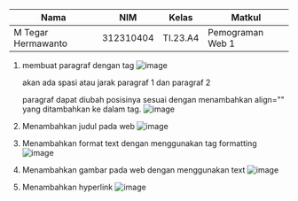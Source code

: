 |Nama|NIM|Kelas|Matkul|
|----|---|-----|------|
|M Tegar Hermawanto|312310404|TI.23.A4|Pemograman Web 1|

1. membuat paragraf dengan tag
   ![image](https://github.com/user-attachments/assets/d745e0b1-e36e-4611-aa46-a3b924041589)


   akan ada spasi atau jarak paragraf 1 dan paragraf 2

   paragraf dapat diubah posisinya sesuai dengan menambahkan align="" yang ditambahkan ke dalam tag.
   ![image](https://github.com/user-attachments/assets/2de2f6a1-b932-4ef7-8bcc-caee51afc664)


2. Menambahkan judul pada web
   ![image](https://github.com/user-attachments/assets/1bc4c652-5c4f-4ece-834b-833445c6d2d3)


3. Menambahkan format text dengan menggunakan tag formatting
   ![image](https://github.com/user-attachments/assets/5aad3aa0-2b7f-4a3f-a96f-c7fbbfcfafc0)

4. Menambahkan gambar pada web dengan menggunakan text
   ![image](https://github.com/user-attachments/assets/5f3325e2-a87b-412c-b1d2-3bda88a1158c)

5. Menambahkan hyperlink
   ![image](https://github.com/user-attachments/assets/3ee7aa5c-d260-4a4b-8537-a4fc8117a0d3)



